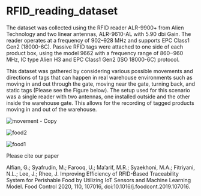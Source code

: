 # RFID_reading_dataset

The dataset was collected using the RFID reader ALR-9900+ from Alien Technology and two linear antennas, ALR-9610-AL with 5.90 dbi Gain. 
The reader operates at a frequency of 902–928 MHz and supports EPC Class1 Gen2 (18000-6C). 
Passive RFID tags were attached to one side of each product box, using the model 9662 with a frequency range of 860‒960 MHz, IC type Alien H3 and EPC Class1 Gen2 (ISO 18000-6C) protocol. 

This dataset was gathered by considering various possible movements and directions of tags that can happen in real warehouse environments such as moving in and out through the gate, moving near the gate, turning back, and static tags (Please see the Figure below).
The setup used for this scenario was a single reader with two antennas, one installed outside and the other inside the warehouse gate. 
This allows for the recording of tagged products moving in and out of the warehouse. 


![movement - Copy](https://user-images.githubusercontent.com/84846504/219872828-a9ed90a6-3ab8-41e3-af48-caff75ebda29.png)

![food2](https://user-images.githubusercontent.com/84846504/219873093-6cd14fea-58fc-4da3-a5ab-f1004bbbe3b5.jpg)

![food1](https://user-images.githubusercontent.com/84846504/219873109-abd09953-6292-4628-a00f-5e24e8782e1d.jpg)


Please cite our paper

Alfian, G.; Syafrudin, M.; Farooq, U.; Ma’arif, M.R.; Syaekhoni, M.A.; Fitriyani, N.L.; Lee, J.; Rhee, J. Improving Efficiency of RFID-Based Traceability System for Perishable Food by Utilizing IoT Sensors and Machine Learning Model. Food Control 2020, 110, 107016, doi:10.1016/j.foodcont.2019.107016.
